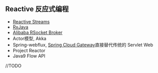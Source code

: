 Reactive 反应式编程
--------
* [Reactive Streams](https://github.com/reactive-streams/reactive-streams-jvm)
* [RxJava](https://github.com/ReactiveX/RxJava)
* [Alibaba RSocket Broker](https://github.com/alibaba/alibaba-rsocket-broker)
* Actor模型, Akka
* Spring-webflux, [Spring Cloud Gateway](https://spring.io/projects/spring-cloud-gateway)直接替代传统的 Servlet Web
* Project Reactor
* Java9 Flow API

//TODO

